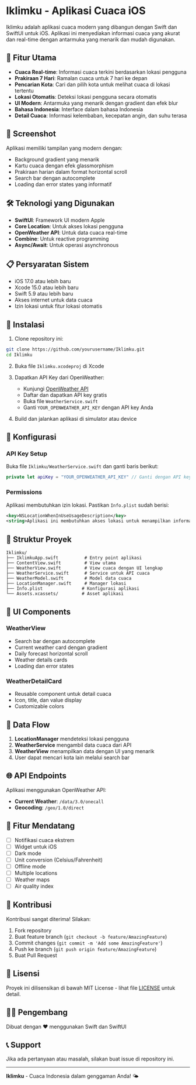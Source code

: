 # Iklimku - Aplikasi Cuaca iOS

Iklimku adalah aplikasi cuaca modern yang dibangun dengan Swift dan SwiftUI untuk iOS. Aplikasi ini menyediakan informasi cuaca yang akurat dan real-time dengan antarmuka yang menarik dan mudah digunakan.

## 🌟 Fitur Utama

- **Cuaca Real-time**: Informasi cuaca terkini berdasarkan lokasi pengguna
- **Prakiraan 7 Hari**: Ramalan cuaca untuk 7 hari ke depan
- **Pencarian Kota**: Cari dan pilih kota untuk melihat cuaca di lokasi tertentu
- **Lokasi Otomatis**: Deteksi lokasi pengguna secara otomatis
- **UI Modern**: Antarmuka yang menarik dengan gradient dan efek blur
- **Bahasa Indonesia**: Interface dalam bahasa Indonesia
- **Detail Cuaca**: Informasi kelembaban, kecepatan angin, dan suhu terasa

## 📱 Screenshot

Aplikasi memiliki tampilan yang modern dengan:

- Background gradient yang menarik
- Kartu cuaca dengan efek glassmorphism
- Prakiraan harian dalam format horizontal scroll
- Search bar dengan autocomplete
- Loading dan error states yang informatif

## 🛠️ Teknologi yang Digunakan

- **SwiftUI**: Framework UI modern Apple
- **Core Location**: Untuk akses lokasi pengguna
- **OpenWeather API**: Untuk data cuaca real-time
- **Combine**: Untuk reactive programming
- **Async/Await**: Untuk operasi asynchronous

## 📋 Persyaratan Sistem

- iOS 17.0 atau lebih baru
- Xcode 15.0 atau lebih baru
- Swift 5.9 atau lebih baru
- Akses internet untuk data cuaca
- Izin lokasi untuk fitur lokasi otomatis

## 🚀 Instalasi

1. Clone repository ini:

```bash
git clone https://github.com/yourusername/Iklimku.git
cd Iklimku
```

2. Buka file `Iklimku.xcodeproj` di Xcode

3. Dapatkan API Key dari OpenWeather:

   - Kunjungi [OpenWeather API](https://openweathermap.org/api)
   - Daftar dan dapatkan API key gratis
   - Buka file `WeatherService.swift`
   - Ganti `YOUR_OPENWEATHER_API_KEY` dengan API key Anda

4. Build dan jalankan aplikasi di simulator atau device

## 🔧 Konfigurasi

### API Key Setup

Buka file `Iklimku/WeatherService.swift` dan ganti baris berikut:

```swift
private let apiKey = "YOUR_OPENWEATHER_API_KEY" // Ganti dengan API key Anda
```

### Permissions

Aplikasi membutuhkan izin lokasi. Pastikan `Info.plist` sudah berisi:

```xml
<key>NSLocationWhenInUseUsageDescription</key>
<string>Aplikasi ini membutuhkan akses lokasi untuk menampilkan informasi cuaca yang akurat.</string>
```

## 📁 Struktur Proyek

```
Iklimku/
├── IklimkuApp.swift          # Entry point aplikasi
├── ContentView.swift         # View utama
├── WeatherView.swift         # View cuaca dengan UI lengkap
├── WeatherService.swift      # Service untuk API cuaca
├── WeatherModel.swift        # Model data cuaca
├── LocationManager.swift     # Manager lokasi
├── Info.plist               # Konfigurasi aplikasi
└── Assets.xcassets/         # Asset aplikasi
```

## 🎨 UI Components

### WeatherView

- Search bar dengan autocomplete
- Current weather card dengan gradient
- Daily forecast horizontal scroll
- Weather details cards
- Loading dan error states

### WeatherDetailCard

- Reusable component untuk detail cuaca
- Icon, title, dan value display
- Customizable colors

## 🔄 Data Flow

1. **LocationManager** mendeteksi lokasi pengguna
2. **WeatherService** mengambil data cuaca dari API
3. **WeatherView** menampilkan data dengan UI yang menarik
4. User dapat mencari kota lain melalui search bar

## 🌐 API Endpoints

Aplikasi menggunakan OpenWeather API:

- **Current Weather**: `/data/3.0/onecall`
- **Geocoding**: `/geo/1.0/direct`

## 🎯 Fitur Mendatang

- [ ] Notifikasi cuaca ekstrem
- [ ] Widget untuk iOS
- [ ] Dark mode
- [ ] Unit conversion (Celsius/Fahrenheit)
- [ ] Offline mode
- [ ] Multiple locations
- [ ] Weather maps
- [ ] Air quality index

## 🤝 Kontribusi

Kontribusi sangat diterima! Silakan:

1. Fork repository
2. Buat feature branch (`git checkout -b feature/AmazingFeature`)
3. Commit changes (`git commit -m 'Add some AmazingFeature'`)
4. Push ke branch (`git push origin feature/AmazingFeature`)
5. Buat Pull Request

## 📄 Lisensi

Proyek ini dilisensikan di bawah MIT License - lihat file [LICENSE](LICENSE) untuk detail.

## 👨‍💻 Pengembang

Dibuat dengan ❤️ menggunakan Swift dan SwiftUI

## 📞 Support

Jika ada pertanyaan atau masalah, silakan buat issue di repository ini.

---

**Iklimku** - Cuaca Indonesia dalam genggaman Anda! 🌤️
